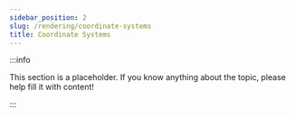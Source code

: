 ```yaml
---
sidebar_position: 2
slug: /rendering/coordinate-systems
title: Coordinate Systems
---
```


:::info

This section is a placeholder. If you know anything about the topic, please help fill it with content!

:::
